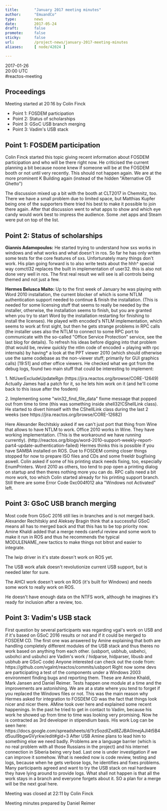 ```yaml
---
title:       "January 2017 meeting minutes"
author:      "EmuandCo"
type:        news
date:        2017-05-24
draft:       false
promote:     false
sticky:      false
url:         /project-news/january-2017-meeting-minutes
aliases:     [ node/42024 ]

---
```


<p>2017-01-26<br />
	20:00 UTC<br />
	#reactos-meeting</p>
<h2>Proceedings</h2>
<p>Meeting started at 20:16 by Colin Finck</p>
<ul>
    <li>Point 1: FOSDEM participation</li>
    <li>Point 2: Status of scholarships</li>
    <li>Point 3: GSoC USB branch merging</li>
    <li>Point 3: Vadim's USB stack</li>
</ul>

<h2>Point 1: FOSDEM participation</h2>

<p>Colin Finck started this topic giving recent information about FOSDEM participation and who will be there right now. He criticised the current planning a bit because noone knew if someone will be at the FOSDEM booth or not until very recently. This should not happen again. We are at the more prominent K Building again (instead of the hidden "Alternative OS Ghetto")</p>
<p>The discussion mixed up a bit with the booth at CLT2017 in Chemnitz, too. There we have a small problem due to limited space, but Matthias Kupfer being one of the supporters there tried his best to make it possible to join there again. After that discussion went to what apps to show and which eye candy would work best to impress the audience. Some .net apps and Steam were put on top of the list.</p>

<h2>Point 2: Status of scholarships</h2>

<p><b>Giannis Adamopoulos:</b> He started trying to understand how sxs works in windows and what works and what doesn't in ros. So far he has only writen some tests for the core features of sxs. Unfortunately many things don't work. His plan going forward is to also write tests about the hhh^ special way comctl32 replaces the built in implementation of user32. this is also not done very well in ros. The first real result we will see is all controls being themed and not just a few.</p>

<p><b>Hermes Belusca Maito:</b> Up to the first week of January he was playing with Word 2010 installation, the current blocker of which is some NTLM authentication support needed to continue & finish the installation. (This is needed for some licensing stuff that seems to really be needed by the installer, otherwise, the installation seems to finish, but you are granted when you try to start Word by the installation restarting for finishing to install the licenses). He played with encoded's NTLM implementation, which seems to work at first sight, but then he gets strange problems in RPC calls (the installer uses also the NTLM to connect to some RPC port to communicate with the so-called "Office Service Protection" service, see the last blog for details). To refresh his ideas before digging into that problem (that would be, review quickly the ntlm code of encoded + playing with rpc internals) by having* a look at the PPT viewer 2010 (which should otherwise use the same codebase as the non-viewer stuff; primarily for GUI graphics calls) [19:51] and other office viewers. He checked what we got from the debug logs, found two main stuff that could be interesting to implement:</p>
<p>1. NtUserExcludeUpdateRgn (https://jira.reactos.org/browse/CORE-12649) Actually James had a patch for it, so he lets him work on it (and he'll come back to this issue after the fosdem)</p>
<p>2. Implementing some "win32_find_file_data" fixme message that popped out from time to time (this was something inside shell32!CShellLink class). He started to divert himself with the CShellLink class during the last 2 weeks (see https://jira.reactos.org/browse/CORE-12682)</p>
<p>Here Alexander Rechitskiy asked if we can't just port that thing from Wine that allows to have NTLM to work. Office 2010 works in Wine. They have working implementation. (This is the workaround we have running currently). (http://reactos.org/blogs/word-2010-support-weekly-report-part4-update-authentication-failed) Hermes thinks this is possible if you have SAMBA installed on ROS. Due to FOSDEM coming closer things stopped for now to prepare ISO files and CDs and some freeldr bugfixing aswell. Colin asked if some of his printing stack needs fixing, too, especially EnumPrinters. Word 2010 as others, too tend to pop open a printing dialog on startup and then theres nothing more you can do. RPC calls need a bit more work, too which Colin started already for his printing support branch. Still there are some Error Code 0xc004f012 aka "Windows not Activated" left.</p>

<h2>Point 3: GSoC USB branch merging</h2>

<p>Most code from GSoC 2016 still lies in branches and is not merged back. Alexander Rechitskiy and Aleksey Bragin think that a successful GSoC means all has to merged back and that this has to be top priority now. Amine Khaldi added that a merge needs careful review and some work to make it run in ROS and thus he recommends the typical MODULENAME_new tactics to make things not bitrot and easier to integrate.</p>
<p>The lwip driver in it's state doesn't work on ROS yet.</p>
<p>The USB work afaik doesn't revolutionize current USB support, but is needed later for sure.</p>
<p>The AHCI work doesn't work on ROS (it's built for Windows) and needs some work to really work on ROS.</p>
<p>He doesn't have enough data on the NTFS work, although he imagines it's ready for inclusion after a review, too.</p>

<h2>Point 3: Vadim's USB stack</h2>

<p>First question by several participants was regarding vgal's work on USB and if it's based on GSoC 2016 results or not and if it could be merged to FOSDEM CD. The first one was answered by Amine explaining that both are handling completely different modules of the USB stack and thus theres no work based on anything from each other. (usbport, usbhub, usbehci, usbohci and usbuhci are Vadim's work / hidparse, hidparser, libusb and usbhub are GSoC code) Anyone interested can check out the code from: https://github.com/vgalnt/reactos/commits/usbport Right now some devs are participating a test of the components under a Windows 2003 environment finding bugs and reporting them. These are Amine Khaldi, Mark Jansen and Daniel Reimer. Tests happen one module at a time and the improvements are astonishing. We are at a state where you tend to forget if you replaced the Windows files or not. This was the main reason why Hermes asked for integration to FOSDEM CD was the fact that things look nicer and nicer there. AMine took over here and explained some recent happenings. In the past he tried to get in contact to Vadim, because his work he showed up from time to time was looking very promising. Now he is contracted as 3rd developer in stipendium basis. His work Log can be seen here: https://docs.google.com/spreadsheets/d/1rz5ozdIZxd8ZJBA0ImejAJI4t5B4d5uuI9bgwGVyrkw/edit#gid=3 After USB Amine plans to lead him to something else we need badly. Problems are a language barrier (which is no real problem with all those Russians in the project) and his internet connection in Siberia being very bad. Last one is under investigation if we can improve it somehow. What is needed now is code review, testing and logs, because when he gets verbose logs, he identifies and fixes problems. Many participants agreed and want to try the USB stack on real hardware they have lying around to provide logs. What shall not happen is that all the work stays in a branch and everyone forgets about it. SO a plan for a merge will be the next goal here.</p>

<p>Meeting was closed at 22:11 by Colin Finck</p>
<p>Meeting minutes prepared by Daniel Reimer</p>
